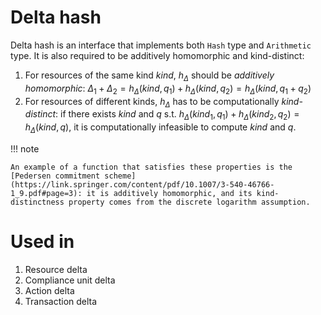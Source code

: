 # Delta hash

Delta hash is an interface that implements both `Hash` type and `Arithmetic` type. It is also required to be additively homomorphic and kind-distinct:

<!--ᚦ«Can we add an explanation of the name `Delat hash` (as a footnote)?»-->
<!--ᚦ«Here, we give the definition of kind-distinct, right?»-->
<!--ᚦ«The `Arg` type paramter thus must be instntiated to a cartesian product,
e.g., `Arg = Kind × Quantity` and `Quantity` must have a suitable addition function.»-->

1. For resources of the same kind $kind$, $h_{\Delta}$ should be *additively homomorphic*:
$\Delta_1 + \Delta_2 = h_{\Delta}(kind, q_1) + h_{\Delta}(kind, q_2) = h_{\Delta}(kind, q_1 + q_2)$
2. For resources of different kinds, $h_\Delta$ has to be computationally *kind-distinct*: if there exists $kind$ and $q$ s.t. $h_\Delta(kind_1, q_1) + h_\Delta(kind_2, q_2) = h_\Delta(kind, q)$, it is computationally infeasible to compute $kind$ and $q$.

<!--ᚦ«Can we recall the conventions for naming hash functions $h_{\Delta}$»-->
<!--ᚦ«How do we apply a hash function to several arguments? Do we have an implicity pairing on the datatypes? If so, we should make it explicit. Is it concatenation of the bit-strings? If so, please explain.»-->
<!--ᚦ«"it is computationally infeasible to compute $kind$ and $q$." From what? Is it from $\{\mathit{kind}_1,\mathit{kind}_2,q_1,q_2\}?»-->

!!! note

    An example of a function that satisfies these properties is the [Pedersen commitment scheme](https://link.springer.com/content/pdf/10.1007/3-540-46766-1_9.pdf#page=3): it is additively homomorphic, and its kind-distinctness property comes from the discrete logarithm assumption.

<!--ᚦ«Which function from the paper?»-->
<!--ᚦ«Please spell out how the instantiation works.»-->

# Used in
1. Resource delta
2. Compliance unit delta
3. Action delta
4. Transaction delta

<!--ᚦ«wiki links would make it clickable »-->
<!--ᚦtags:reviewed,non-trivial,nit-->
